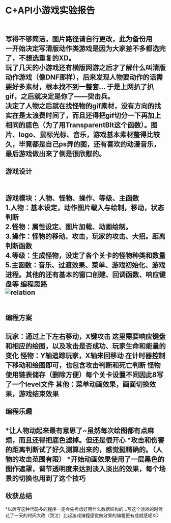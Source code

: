 C+API小游戏实验报告
==================
<br>写得不够简洁，图片路径请自行更改，此为备份用
<br>一开始决定写清版动作类游戏是因为大家差不多都选完了，不想选重复的XD。
<br>玩了几天的小游戏还有横版网游之后才了解什么叫清版动作游戏（像DNF那样），后来发现人物要动作的话需要好多素材，根本找不到一整套… 于是上网扒了扒gif，之后就决定是你了——突击兵。
<br>决定了人物之后就在找怪物的gif素材，没有方向的找实在是太浪费时间了，而且还得把gif切分一下再加上相同的底色（为了用TransparentBlt这个函数）。图片、logo、鼠标光标、音乐，游戏基本素材整得比较久，毕竟都是自己ps弄的图，还有喜欢的动漫音乐，最后游戏做出来了倒是很欣慰的。
<br><br>
游戏设计
-----------
<br>游戏模块：人物、怪物、操作、等级、主函数
<br>1.人物：基本设定，动作图片载入与绘制，移动，状态判断
<br>2.怪物：属性设定、图片加载、动画绘制。
<br>3.操作：怪物的移动、攻击，玩家的攻击、大招。距离判断函数 
<br>4.等级：生成怪物，设定了各个关卡的怪物种类和数量
<br>5.主函数：音乐、过渡效果、菜单、游戏初始化、游戏进程。其他的还有基本的窗口创建、回调函数、响应键盘等
编程思路
<br>![relation](https://github.com/jckling/C-Game)  
<br><br>
编程方案
-----------
玩家：通过上下左右移动，X键攻击
	这里需要响应键盘和相应的绘图，以及攻击是否成功、玩家生命和能量的变化
怪物：Y轴追踪玩家，X轴来回移动
	在计时器控制下移动和绘图即可，也包含攻击判断和死亡判断
	怪物使用链表储存（删除方便）每个关卡设置不同因此8写了一个level文件
其他：菜单动画效果，画面切换效果，游戏结束效果
<br><br>
编程乐趣
-----------
  *让人物动起来最有意思了~虽然每次绘图都有点麻烦，而且还得把底色滤掉。但还是很开心
  *攻击和伤害的距离判断试了好久测算出来的，感觉挺精确的。（人物的攻击范围有限）
  *开始动画效果使用了一层黑色的图作遮罩，调节透明度来达到淡入淡出的效果，每个场景的切换也用到了这个技巧
  <br><br>
收获总结
-----------
  *以后写这种代码多的程序一定会先考虑好用什么数据结构的…写这个游戏的时候花了一天的时间大改（哭泣）比起游戏编程感觉做效果的编程更有成就感呢XD
